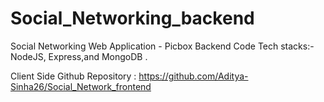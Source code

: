 # Social_Networking_backend

Social Networking Web Application - Picbox Backend Code Tech stacks:- NodeJS, Express,and MongoDB .

Client Side Github Repository :
https://github.com/Aditya-Sinha26/Social_Network_frontend
